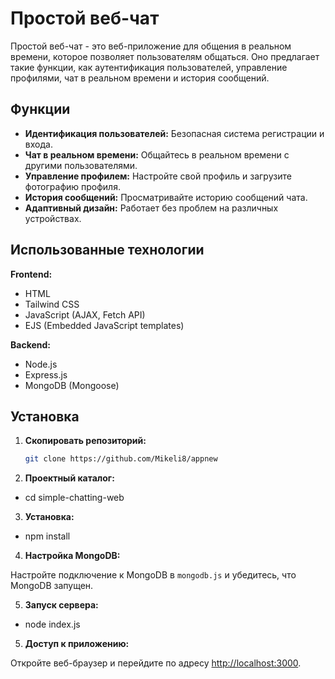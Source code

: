 # Простой веб-чат

Простой веб-чат - это веб-приложение для общения в реальном времени, которое позволяет пользователям общаться. Оно предлагает такие функции, как аутентификация пользователей, управление профилями, чат в реальном времени и история сообщений.

## Функции

- **Идентификация пользователей:** Безопасная система регистрации и входа.
- **Чат в реальном времени:** Общайтесь в реальном времени с другими пользователями.
- **Управление профилем:** Настройте свой профиль и загрузите фотографию профиля.
- **История сообщений:** Просматривайте историю сообщений чата.
- **Адаптивный дизайн:** Работает без проблем на различных устройствах.

## Использованные технологии

**Frontend:**

- HTML
- Tailwind CSS
- JavaScript (AJAX, Fetch API)
- EJS (Embedded JavaScript templates)

**Backend:**

- Node.js
- Express.js
- MongoDB (Mongoose)


## Установка

1. **Скопировать репозиторий:**

   ```sh
   git clone https://github.com/Mikeli8/appnew

   ```

2. **Проектный каталог:**

- cd simple-chatting-web

3. **Установка:**

- npm install

4. **Настройка MongoDB:**

Настройте подключение к MongoDB в `mongodb.js` и убедитесь, что MongoDB запущен.

5. **Запуск сервера:**

- node index.js

5. **Доступ к приложению:**

Откройте веб-браузер и перейдите по адресу [http://localhost:3000](http://localhost:3000).